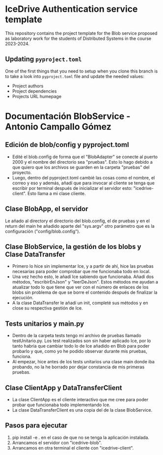 # IceDrive Authentication service template

This repository contains the project template for the Blob service proposed as laboratory work for the students
of Distributed Systems in the course 2023-2024.

## Updating `pyproject.toml`

One of the first things that you need to setup when you clone this branch is to take a look into
`pyproject.toml` file and update the needed values:

- Project authors
- Project dependencies
- Projects URL humepage

# Documentación BlobService - Antonio Campallo Gómez
## Edición de blob/config y pyproject.toml
 - Edité el blob.config de forma que el "BlobAdapter" se conecte al puerto 2000 y el nombre del directorio sea "pruebas". Esto lo hago debido a que quiero que los archivos se guarden en la carpeta "pruebas" del proyecto.
 - Luego, dentro del pyproject.toml cambié las cosas como el nombre, el correo y eso y además, añadí que para invocar al cliente se tenga que escribir por terminal después de inicializar el servidor esto: "icedrive-client". Esto llama a mi clase cliente.

## Clase BlobApp, el servidor
Le añado al directory el directorio del blob.config, el de pruebas y en el return del main he añadido aparte del "sys.argv" otro parámetro que es la configuración ("config/blob.config").

## Clase BlobService, la gestión de los blobs y Clase DataTransfer
- Primero lo hice sin implementar Ice, y a partir de ahí, hice las pruebas necesarias para poder comprobar que me funcionaba todo en local. 
- Una vez hecho esto, le añadí Ice sabiendo que funcionaba.
Añadí dos métodos, "escribirEnJson" y "leerDeJson". Estos métodos me ayudan a atualizar todo lo que tiene que ver con el número de enlaces de los blobs sin problema de que se borre el contenido después de finalizar la ejecución.
- A la clase DataTransfer le añadí un init, completé sus métodos y en close su respectiva gestión de Ice.

## Tests unitarios y main.py
- Dentro de la carpeta tests tengo mi archivo de pruebas llamado testUnitario.py.
Los test realizados son sin haber aplicado Ice, por lo tanto habria que cambiar todo lo de Ice añadido en Blob para poder probarlo y que, como yo he podido observar durante mis pruebas, funciona.
- Al empezar, hice antes de los tests unitarios una clase main donde iba probando, no la he borrado por dejar constancia de mis primeras pruebas.

## Clase ClientApp y DataTransferClient
- La clase ClientApp es el cliente interactivo que me cree para poder probar que funcionaba todo implementando Ice. 
- La clase DataTransferClient es una copia del de la clase BlobService.

## Pasos para ejecutar
1. pip install -e . en el caso de que no se tenga la aplicación instalada.
2. Arrancamos el servidor con "icedrive-blob".
3. Arrancamos en otra terminal el cliente con "icedrive-client".
